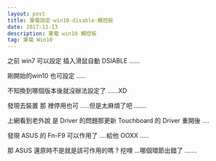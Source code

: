 ```yaml
---
layout: post
title: 筆電設定-win10-disable-觸控板
date: 2017-12-13
description: 筆電 win10 觸控板
tag: 筆電 Win10
--- 
```


之前 win7 可以設定 插入滑鼠自動 DSIABLE ......

剛開始的win10 也可設定 .....

不知換到哪個版本後就沒辦法設定了 ......XD


發現去裝置 那 裡停用也可 .....但是太麻煩了吧 .......


上網看到老外說 是 Driver 的問題那更新 Touchboard 的 Driver 重開後 ....

發現 ASUS 的 Fn-F9 可以作用了 ....給他 OOXX .....

那 ASUS 還原時不是就是該可作用的嗎 ? 挖哩  ...哪個環節出錯了 .......
